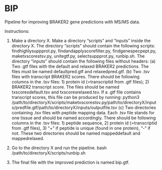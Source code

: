 # BIP
Pipeline for improving BRAKER2 gene predictions with MS/MS data.


Instructions:

1.  Make a directory X. Make a directory “scripts” and “inputs” inside the directory X. The directory “scripts” should contain the following scripts: findhighlysuppprot.py, findandapplyscorefilter.py, findgenespecpept.py, maketxscorestsv.py, unitegtf.py, selectsuppprot.py, runbip.sh. The directory “inputs” should contain the following files without headers:
(a) Two .gtf files with the default and relaxed BRAKER2 predictions. The files must be named defaultpred.gtf and relaxedpred.gtf.
(b) Two .tsv files with transcript BRAKER2 scores. There should be following columns in the .tsv files: 1) protein id (=transcriptid from .gtf files); 2) BRAKER2 transcript score. The files should be named txscoresdefault.tsv and txscoresrelaxed.tsv. If a .gtf file contains transcript scores, this file can be produced by running: 
    python3 /path/to/directoryX/scripts/maketxscorestsv.py\/path/to/directoryX/inputs/predfile.gtf\/path/to/directoryX/inputs/outputfile.tsv
(c) Two directories containing .tsv files with peptide mapping data. Each .tsv file stands for one tissue and should be named accordingly. There should be following columns in the .tsv files: 1) peptide sequence, 2) protein id (=transcriptid from .gtf files), 3) “+” if peptide is unique (found in one protein), “-” if not. These two directories should be named mappeddefault and mappedrelaxed. 

2. Go to the directory X and run the pipeline.
    bash /path/to/directoryX/scripts/runbip.sh  
    
3. The final file with the improved prediction is named bip.gtf.
